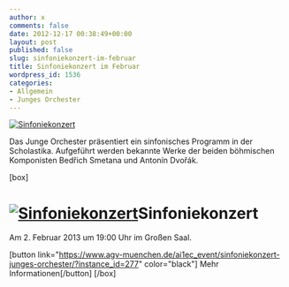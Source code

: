 ```yaml
---
author: x
comments: false
date: 2012-12-17 00:38:49+00:00
layout: post
published: false
slug: sinfoniekonzert-im-februar
title: Sinfoniekonzert im Februar
wordpress_id: 1536
categories:
- Allgemein
- Junges Orchester
---
```


[![Sinfoniekonzert](/wp-content/uploads/2012/10/Sinfoniekonzert-Junges-Orchester.jpg)](https://www.agv-muenchen.de/ai1ec_event/sinfoniekonzert-junges-orchester/?instance_id=277)

Das Junge Orchester präsentiert ein sinfonisches Programm in der Scholastika. Aufgeführt werden bekannte Werke der beiden böhmischen Komponisten Bedřich Smetana und Antonín Dvořák.

[box]

# [![Sinfoniekonzert](/wp-content/uploads/2012/10/Sinfoniekonzert-Junges-Orchester.jpg)](https://www.agv-muenchen.de/ai1ec_event/sinfoniekonzert-junges-orchester/?instance_id=277)Sinfoniekonzert

Am 2. Februar 2013 um 19:00 Uhr im Großen Saal.

[button link="https://www.agv-muenchen.de/ai1ec_event/sinfoniekonzert-junges-orchester/?instance_id=277" color="black"] Mehr Informationen[/button]
[/box]
